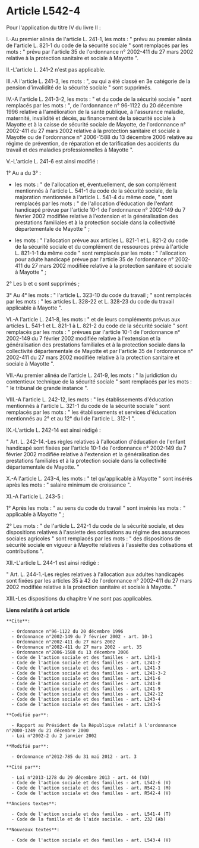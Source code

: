 # Article L542-4

Pour l'application du titre IV du livre II : 

I.-Au premier alinéa de l'article L. 241-1, les mots : " prévu au premier alinéa de l'article L. 821-1 du code de la sécurité
sociale " sont remplacés par les mots : " prévu par l'article 35 de l'ordonnance n° 2002-411 du 27 mars 2002 relative à la
protection sanitaire et sociale à Mayotte ". 

II.-L'article L. 241-2 n'est pas applicable. 

III.-A l'article L. 241-3, les mots : ", ou qui a été classé en 3e catégorie de la pension d'invalidité de la sécurité
sociale " sont supprimés. 

IV.-A l'article L. 241-3-2, les mots : " et du code de la sécurité sociale " sont remplacés par les mots : ", de l'ordonnance
n° 96-1122 du 20 décembre 1996 relative à l'amélioration de la santé publique, à l'assurance maladie, maternité, invalidité
et décès, au financement de la sécurité sociale à Mayotte et à la caisse de sécurité sociale de Mayotte, de l'ordonnance n°
2002-411 du 27 mars 2002 relative à la protection sanitaire et sociale à Mayotte ou de l'ordonnance n° 2006-1588 du 13
décembre 2006 relative au régime de prévention, de réparation et de tarification des accidents du travail et des maladies
professionnelles à Mayotte ". 

V.-L'article L. 241-6 est ainsi modifié : 

1° Au a du 3° :

- les mots : " de l'allocation et, éventuellement, de son complément mentionnés à l'article L. 541-1 du code de la sécurité
sociale, de la majoration mentionnée à l'article L. 541-4 du même code, " sont remplacés par les mots : " de l'allocation
d'éducation de l'enfant handicapé prévue par l'article 10-1 de l'ordonnance n° 2002-149 du 7 février 2002 modifiée relative à
l'extension et la généralisation des prestations familiales et à la protection sociale dans la collectivité départementale de
Mayotte " ;

- les mots : " l'allocation prévue aux articles L. 821-1 et L. 821-2 du code de la sécurité sociale et du complément de
ressources prévu à l'article L. 821-1-1 du même code " sont remplacés par les mots : " l'allocation pour adulte handicapé
prévue par l'article 35 de l'ordonnance n° 2002-411 du 27 mars 2002 modifiée relative à la protection sanitaire et sociale à
Mayotte " ; 

2° Les b et c sont supprimés ; 

3° Au 4° les mots : " l'article L. 323-10 du code du travail ; " sont remplacés par les mots : " les articles L. 328-22 et L.
328-23 du code du travail applicable à Mayotte ". 

VI.-A l'article L. 241-8, les mots : " et de leurs compléments prévus aux articles L. 541-1 et L. 821-1 à L. 821-2 du code de
la sécurité sociale " sont remplacés par les mots : " prévues par l'article 10-1 de l'ordonnance n° 2002-149 du 7 février
2002 modifiée relative à l'extension et la généralisation des prestations familiales et à la protection sociale dans la
collectivité départementale de Mayotte et par l'article 35 de l'ordonnance n° 2002-411 du 27 mars 2002 modifiée relative à la
protection sanitaire et sociale à Mayotte ". 

VII.-Au premier alinéa de l'article L. 241-9, les mots : " la juridiction du contentieux technique de la sécurité sociale "
sont remplacés par les mots : " le tribunal de grande instance ". 

VIII.-A l'article L. 242-12, les mots : " les établissements d'éducation mentionnés à l'article L. 321-1 du code de la
sécurité sociale " sont remplacés par les mots : " les établissements et services d'éducation mentionnés au 2° et au 12° du I
de l'article L. 312-1 ". 

IX.-L'article L. 242-14 est ainsi rédigé : 

" Art. L. 242-14.-Les règles relatives à l'allocation d'éducation de l'enfant handicapé sont fixées par l'article 10-1 de
l'ordonnance n° 2002-149 du 7 février 2002 modifiée relative à l'extension et la généralisation des prestations familiales et
à la protection sociale dans la collectivité départementale de Mayotte. " 

X.-A l'article L. 243-4, les mots : " tel qu'applicable à Mayotte " sont insérés après les mots : " salaire minimum de
croissance ". 

XI.-A l'article L. 243-5 : 

1° Après les mots : " au sens du code du travail " sont insérés les mots : " applicable à Mayotte " ; 

2° Les mots : " de l'article L. 242-1 du code de la sécurité sociale, et des dispositions relatives à l'assiette des
cotisations au régime des assurances sociales agricoles " sont remplacés par les mots : " des dispositions de sécurité
sociale en vigueur à Mayotte relatives à l'assiette des cotisations et contributions ". 

XII.-L'article L. 244-1 est ainsi rédigé : 

" Art. L. 244-1.-Les règles relatives à l'allocation aux adultes handicapés sont fixées par les articles 35 à 42 de
l'ordonnance n° 2002-411 du 27 mars 2002 modifiée relative à la protection sanitaire et sociale à Mayotte. " 

XIII.-Les dispositions du chapitre V ne sont pas applicables.

**Liens relatifs à cet article**

	**Cite**:

	  - Ordonnance n°96-1122 du 20 décembre 1996
	  - Ordonnance n°2002-149 du 7 février 2002 - art. 10-1
	  - Ordonnance n°2002-411 du 27 mars 2002
	  - Ordonnance n°2002-411 du 27 mars 2002 - art. 35
	  - Ordonnance n°2006-1588 du 13 décembre 2006
	  - Code de l'action sociale et des familles - art. L241-1
	  - Code de l'action sociale et des familles - art. L241-2
	  - Code de l'action sociale et des familles - art. L241-3
	  - Code de l'action sociale et des familles - art. L241-3-2
	  - Code de l'action sociale et des familles - art. L241-6
	  - Code de l'action sociale et des familles - art. L241-8
	  - Code de l'action sociale et des familles - art. L241-9
	  - Code de l'action sociale et des familles - art. L242-12
	  - Code de l'action sociale et des familles - art. L243-4
	  - Code de l'action sociale et des familles - art. L243-5

	**Codifié par**:

	  - Rapport au Président de la République relatif à l'ordonnance n°2000-1249 du 21 décembre 2000
	  - Loi n°2002-2 du 2 janvier 2002

	**Modifié par**:

	  - Ordonnance n°2012-785 du 31 mai 2012 - art. 3

	**Cité par**:

	  - Loi n°2013-1278 du 29 décembre 2013 - art. 44 (VD)
	  - Code de l'action sociale et des familles - art. L542-6 (V)
	  - Code de l'action sociale et des familles - art. R542-1 (M)
	  - Code de l'action sociale et des familles - art. R542-4 (V)

	**Anciens textes**:

	  - Code de l'action sociale et des familles - art. L541-4 (T)
	  - Code de la famille et de l'aide sociale. - art. 232 (Ab)

	**Nouveaux textes**:

	  - Code de l'action sociale et des familles - art. L543-4 (V)

